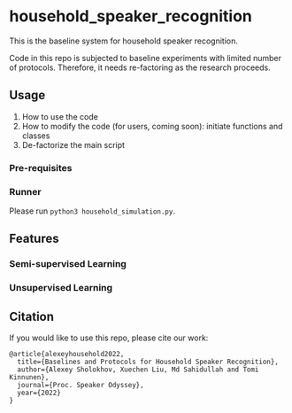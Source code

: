 # household_speaker_recognition

This is the baseline system for household speaker recognition. 

Code in this repo is subjected to baseline experiments with limited number of protocols. Therefore, it needs re-factoring as the research proceeds.

## Usage

1. How to use the code
2. How to modify the code (for users, coming soon): initiate functions and classes
3. De-factorize the main script

### Pre-requisites


### Runner
Please run `python3 household_simulation.py`.



## Features

### Semi-supervised Learning

### Unsupervised Learning



## Citation

If you would like to use this repo, please cite our work:

```
@article{alexeyhousehold2022,
  title={Baselines and Protocols for Household Speaker Recognition},
  author={Alexey Sholokhov, Xuechen Liu, Md Sahidullah and Tomi Kinnunen},
  journal={Proc. Speaker Odyssey},
  year={2022}
}
```

